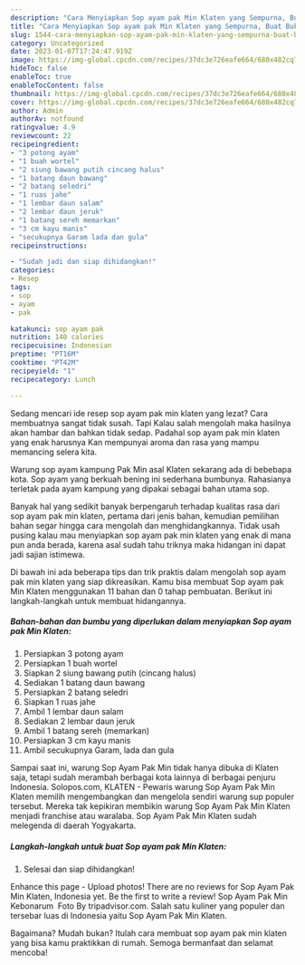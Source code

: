 ```yaml
---
description: "Cara Menyiapkan Sop ayam pak Min Klaten yang Sempurna, Buat Buka Puasa Menggugah Selera"
title: "Cara Menyiapkan Sop ayam pak Min Klaten yang Sempurna, Buat Buka Puasa Menggugah Selera"
slug: 1544-cara-menyiapkan-sop-ayam-pak-min-klaten-yang-sempurna-buat-buka-puasa-menggugah-selera
category: Uncategorized
date: 2023-01-07T17:24:47.919Z
image: https://img-global.cpcdn.com/recipes/37dc3e726eafe664/680x482cq70/sop-ayam-pak-min-klaten-foto-resep-utama.jpg
hideToc: false
enableToc: true
enableTocContent: false
thumbnail: https://img-global.cpcdn.com/recipes/37dc3e726eafe664/680x482cq70/sop-ayam-pak-min-klaten-foto-resep-utama.jpg
cover: https://img-global.cpcdn.com/recipes/37dc3e726eafe664/680x482cq70/sop-ayam-pak-min-klaten-foto-resep-utama.jpg
author: Admin
authorAv: notfound
ratingvalue: 4.9
reviewcount: 22
recipeingredient:
- "3 potong ayam"
- "1 buah wortel"
- "2 siung bawang putih cincang halus"
- "1 batang daun bawang"
- "2 batang seledri"
- "1 ruas jahe"
- "1 lembar daun salam"
- "2 lembar daun jeruk"
- "1 batang sereh memarkan"
- "3 cm kayu manis"
- "secukupnya Garam lada dan gula"
recipeinstructions:

- "Sudah jadi dan siap dihidangkan!"
categories:
- Resep
tags:
- sop
- ayam
- pak

katakunci: sop ayam pak 
nutrition: 140 calories
recipecuisine: Indonesian
preptime: "PT16M"
cooktime: "PT42M"
recipeyield: "1"
recipecategory: Lunch

---
```



Sedang mencari ide resep sop ayam pak min klaten yang lezat? Cara membuatnya sangat tidak susah. Tapi Kalau salah mengolah maka hasilnya akan hambar dan bahkan tidak sedap. Padahal sop ayam pak min klaten yang enak harusnya Kan mempunyai aroma dan rasa yang mampu memancing selera kita.


Warung sop ayam kampung Pak Min asal Klaten sekarang ada di bebebapa kota. Sop ayam yang berkuah bening ini sederhana bumbunya. Rahasianya terletak pada ayam kampung yang dipakai sebagai bahan utama sop.

Banyak hal yang sedikit banyak berpengaruh terhadap kualitas rasa dari sop ayam pak min klaten, pertama dari jenis bahan, kemudian pemilihan bahan segar hingga cara mengolah dan menghidangkannya. Tidak usah pusing kalau mau menyiapkan sop ayam pak min klaten yang enak di mana pun anda berada, karena asal sudah tahu triknya maka hidangan ini dapat jadi sajian istimewa.


Di bawah ini ada beberapa tips dan trik praktis dalam mengolah sop ayam pak min klaten yang siap dikreasikan. Kamu bisa membuat Sop ayam pak Min Klaten menggunakan 11 bahan dan 0 tahap pembuatan. Berikut ini langkah-langkah untuk membuat hidangannya.

<!--inarticleads1-->

##### Bahan-bahan dan bumbu yang diperlukan dalam menyiapkan Sop ayam pak Min Klaten:

1. Persiapkan 3 potong ayam
1. Persiapkan 1 buah wortel
1. Siapkan 2 siung bawang putih (cincang halus)
1. Sediakan 1 batang daun bawang
1. Persiapkan 2 batang seledri
1. Siapkan 1 ruas jahe
1. Ambil 1 lembar daun salam
1. Sediakan 2 lembar daun jeruk
1. Ambil 1 batang sereh (memarkan)
1. Persiapkan 3 cm kayu manis
1. Ambil secukupnya Garam, lada dan gula


Sampai saat ini, warung Sop Ayam Pak Min tidak hanya dibuka di Klaten saja, tetapi sudah merambah berbagai kota lainnya di berbagai penjuru Indonesia. Solopos.com, KLATEN - Pewaris warung Sop Ayam Pak Min Klaten memilih mengembangkan dan mengelola sendiri warung sup populer tersebut. Mereka tak kepikiran membikin warung Sop Ayam Pak Min Klaten menjadi franchise atau waralaba. Sop Ayam Pak Min Klaten sudah melegenda di daerah Yogyakarta. 

<!--inarticleads2-->

##### Langkah-langkah untuk buat Sop ayam pak Min Klaten:


1. Selesai dan siap dihidangkan!

Enhance this page - Upload photos! There are no reviews for Sop Ayam Pak Min Klaten, Indonesia yet. Be the first to write a review! Sop Ayam Pak Min Kebonarum ️ Foto By tripadvisor.com. Salah satu kuliner yang populer dan tersebar luas di Indonesia yaitu Sop Ayam Pak Min Klaten. 

Bagaimana? Mudah bukan? Itulah cara membuat sop ayam pak min klaten yang bisa kamu praktikkan di rumah. Semoga bermanfaat dan selamat mencoba!
